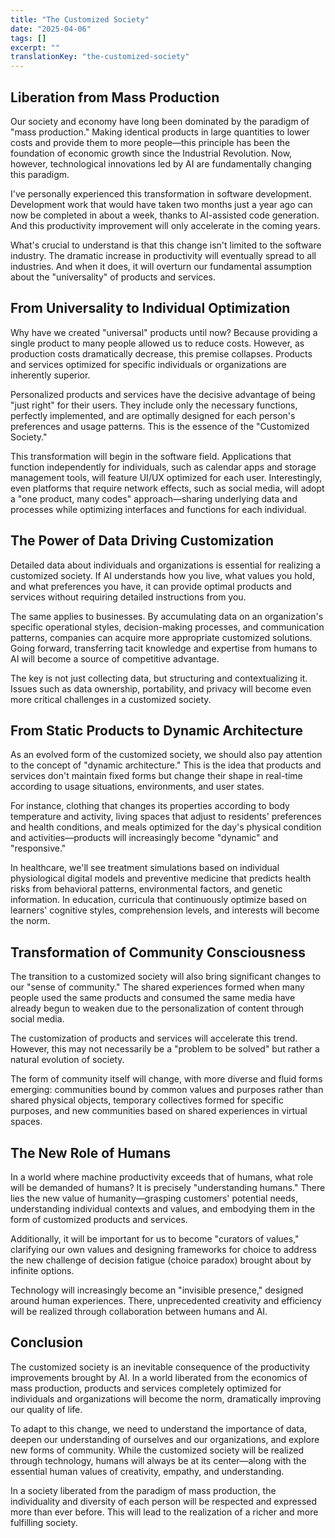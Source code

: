 ```yaml
---
title: "The Customized Society"
date: "2025-04-06"
tags: []
excerpt: ""
translationKey: "the-customized-society"
---
```


## Liberation from Mass Production

Our society and economy have long been dominated by the paradigm of "mass production." Making identical products in large quantities to lower costs and provide them to more people—this principle has been the foundation of economic growth since the Industrial Revolution. Now, however, technological innovations led by AI are fundamentally changing this paradigm.

I've personally experienced this transformation in software development. Development work that would have taken two months just a year ago can now be completed in about a week, thanks to AI-assisted code generation. And this productivity improvement will only accelerate in the coming years.

What's crucial to understand is that this change isn't limited to the software industry. The dramatic increase in productivity will eventually spread to all industries. And when it does, it will overturn our fundamental assumption about the "universality" of products and services.

## From Universality to Individual Optimization

Why have we created "universal" products until now? Because providing a single product to many people allowed us to reduce costs. However, as production costs dramatically decrease, this premise collapses. Products and services optimized for specific individuals or organizations are inherently superior.

Personalized products and services have the decisive advantage of being "just right" for their users. They include only the necessary functions, perfectly implemented, and are optimally designed for each person's preferences and usage patterns. This is the essence of the "Customized Society."

This transformation will begin in the software field. Applications that function independently for individuals, such as calendar apps and storage management tools, will feature UI/UX optimized for each user. Interestingly, even platforms that require network effects, such as social media, will adopt a "one product, many codes" approach—sharing underlying data and processes while optimizing interfaces and functions for each individual.

## The Power of Data Driving Customization

Detailed data about individuals and organizations is essential for realizing a customized society. If AI understands how you live, what values you hold, and what preferences you have, it can provide optimal products and services without requiring detailed instructions from you.

The same applies to businesses. By accumulating data on an organization's specific operational styles, decision-making processes, and communication patterns, companies can acquire more appropriate customized solutions. Going forward, transferring tacit knowledge and expertise from humans to AI will become a source of competitive advantage.

The key is not just collecting data, but structuring and contextualizing it. Issues such as data ownership, portability, and privacy will become even more critical challenges in a customized society.

## From Static Products to Dynamic Architecture

As an evolved form of the customized society, we should also pay attention to the concept of "dynamic architecture." This is the idea that products and services don't maintain fixed forms but change their shape in real-time according to usage situations, environments, and user states.

For instance, clothing that changes its properties according to body temperature and activity, living spaces that adjust to residents' preferences and health conditions, and meals optimized for the day's physical condition and activities—products will increasingly become "dynamic" and "responsive."

In healthcare, we'll see treatment simulations based on individual physiological digital models and preventive medicine that predicts health risks from behavioral patterns, environmental factors, and genetic information. In education, curricula that continuously optimize based on learners' cognitive styles, comprehension levels, and interests will become the norm.

## Transformation of Community Consciousness

The transition to a customized society will also bring significant changes to our "sense of community." The shared experiences formed when many people used the same products and consumed the same media have already begun to weaken due to the personalization of content through social media.

The customization of products and services will accelerate this trend. However, this may not necessarily be a "problem to be solved" but rather a natural evolution of society.

The form of community itself will change, with more diverse and fluid forms emerging: communities bound by common values and purposes rather than shared physical objects, temporary collectives formed for specific purposes, and new communities based on shared experiences in virtual spaces.

## The New Role of Humans

In a world where machine productivity exceeds that of humans, what role will be demanded of humans? It is precisely "understanding humans." There lies the new value of humanity—grasping customers' potential needs, understanding individual contexts and values, and embodying them in the form of customized products and services.

Additionally, it will be important for us to become "curators of values," clarifying our own values and designing frameworks for choice to address the new challenge of decision fatigue (choice paradox) brought about by infinite options.

Technology will increasingly become an "invisible presence," designed around human experiences. There, unprecedented creativity and efficiency will be realized through collaboration between humans and AI.

## Conclusion

The customized society is an inevitable consequence of the productivity improvements brought by AI. In a world liberated from the economics of mass production, products and services completely optimized for individuals and organizations will become the norm, dramatically improving our quality of life.

To adapt to this change, we need to understand the importance of data, deepen our understanding of ourselves and our organizations, and explore new forms of community. While the customized society will be realized through technology, humans will always be at its center—along with the essential human values of creativity, empathy, and understanding.

In a society liberated from the paradigm of mass production, the individuality and diversity of each person will be respected and expressed more than ever before. This will lead to the realization of a richer and more fulfilling society.

